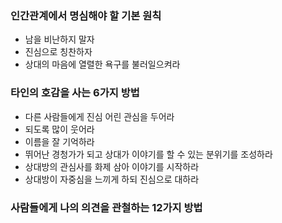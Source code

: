 ### 인간관계에서 명심해야 할 기본 원칙
- 남을 비난하지 말자
- 진심으로 칭찬하자
- 상대의 마음에 열렬한 욕구를 불러일으켜라
### 타인의 호감을 사는 6가지 방법
- 다른 사람들에게 진심 어린 관심을 두어라
- 되도록 많이 웃어라
- 이름을 잘 기억하라
- 뛰어난 경청가가 되고 상대가 이야기를 할 수 있는 분위기를 조성하라
- 상대방의 관심사를 화제 삼아 이야기를 시작하라
- 상대방이 자중심을 느끼게 하되 진심으로 대하라
### 사람들에게 나의 의견을 관철하는 12가지 방법
